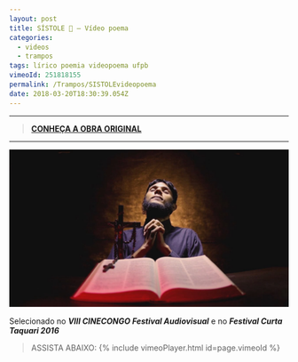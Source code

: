 ```yaml
---
layout: post
title: SÍSTOLE 🖤 — Vídeo poema
categories:
  - videos
  - trampos
tags: lírico poemia videopoema ufpb
vimeoId: 251818155
permalink: /Trampos/SISTOLEvideopoema
date: 2018-03-20T18:30:39.054Z
---
```


---

>[**CONHEÇA A OBRA ORIGINAL**](/Textos/SISTOLE)

---

![](/images/uploads/SISTOLEVIDEOPOEMA.jpeg)

Selecionado no ***VIII CINECONGO Festival Audiovisual*** e no ***Festival Curta Taquari 2016***

>ASSISTA ABAIXO:
{% include vimeoPlayer.html id=page.vimeoId %}